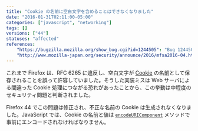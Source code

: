 ```yaml
---
title: "Cookie の名前に空白文字を含めることはできなくなりました"
date: "2016-01-31T02:11:00-05:00"
categories: ["javascript", "networking"]
tags: []
versions: ["44"]
statuses: "affected"
references:
    "https://bugzilla.mozilla.org/show_bug.cgi?id=1244505": "Bug 1244505 - Firefox 44 no longer allows spaces in cookie names, breaking some apps"
    "http://www.mozilla-japan.org/security/announce/2016/mfsa2016-04.html": "MFSA 2016-04 - Firefox で Cookie に制御文字を設定できてしまう問題"
---
```

これまで Firefox は、RFC 6265 に違反し、空白文字が [Cookie](https://developer.mozilla.org/ja/docs/Web/API/Document/cookie) の名前として保存されることを誤って許容していました。そうした実装ミスは Web サーバによる間違った Cookie 処理につながる恐れがあったことから、この挙動は中程度のセキュリティ問題と判断されました。

Firefox 44 でこの問題は修正され、不正な名前の Cookie は生成されなくなりました。JavaScript では、Cookie の名前と値は [`encodeURIComponent`](https://developer.mozilla.org/ja/docs/Web/JavaScript/Reference/Global_Objects/encodeURIComponent) メソッドで事前にエンコードされなければなりません。
